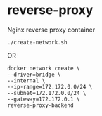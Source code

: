# reverse-proxy
Nginx reverse proxy container

```
./create-network.sh
```

OR

```
docker network create \
--driver=bridge \
--internal \
--ip-range=172.172.0.0/24 \
--subnet=172.172.0.0/24 \
--gateway=172.172.0.1 \
reverse-proxy-backend
```

